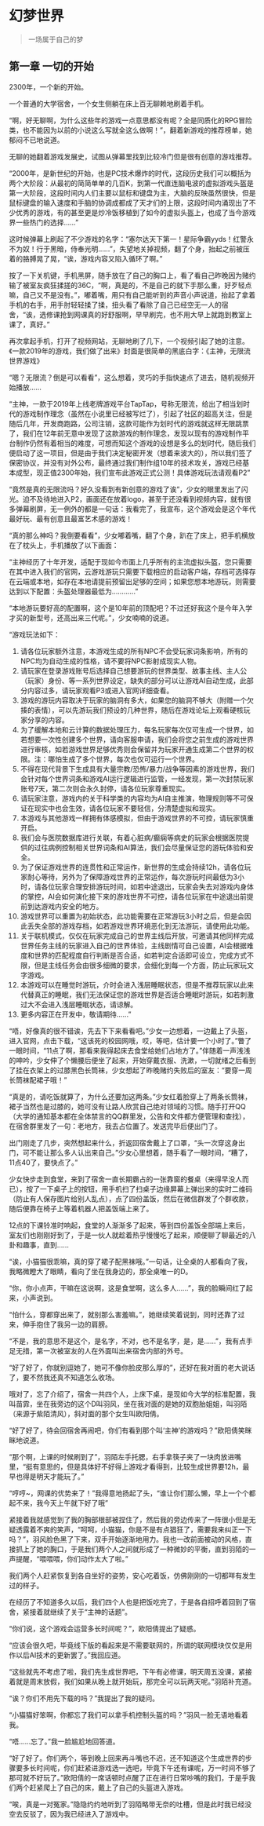 # 幻梦世界
> 一场属于自己的梦

## 第一章 一切的开始

2300年，一个新的开始。

一个普通的大学宿舍，一个女生侧躺在床上百无聊赖地刷着手机。

“啊，好无聊啊，为什么这些年的游戏一点意思都没有呢？全是同质化的RPG冒险类，也不能因为以前的小说这么写就全这么做啊！”，翻着新游戏的推荐榜单，她郁闷不已地说道。

无聊的她翻着游戏发展史，试图从弹幕里找到比较冷门但是很有创意的游戏推荐。

“2000年，是新世纪的开始，也是PC技术爆炸的时代，这段历史我们可以概括为两个大阶段：从最初的简简单单的几百K，到第一代直连脑电波的虚拟游戏头盔是第一大阶段，这段时间内人们主要以鼠标和键盘为主，大脑的反映虽然很快，但是鼠标键盘的输入速度和手脑的协调成都成了天才们的上限，这段时间内涌现出了不少优秀的游戏，有的甚至更是炒冷饭移植到了如今的虚拟头盔上，也成了当今游戏界一些热门的选择……”

这时候弹幕上刷起了不少游戏的名字：“塞尔达天下第一！星际争霸yyds！红警永不为奴！行于黑暗，侍奉光明……”，失望地关掉视频，翻了个身，抬起之前被压着的胳膊晃了晃，“诶，游戏内容又陷入循环了啊。”

按了一下关机键，手机黑屏，随手放在了自己的胸口上，看了看自己昨晚因为赌约输了被室友疯狂揉搓的36C，“啊，真是的，不是自己的就下手那么重，好歹轻点嘛，自己又不是没有。”，嘟着嘴，用只有自己能听到的声音小声说道，抬起了拿着手机的右手，用手肘轻轻揉了揉，扭头看了看除了自己已经空无一人的宿舍，“诶，选修课抢到网课真的好舒服啊，早早刷完，也不用大早上就跑到教室上课了，真好。”

再次拿起手机，打开了视频网站，无聊地刷了几下，一个视频引起了她的注意。《一款2019年的游戏，我们做了出来》封面是很简单的黑底白字：《主神，无限流世界游戏》

“嗯？无限流？倒是可以看看”，这么想着，灵巧的手指快速点了进去，随机视频开始播放……

“主神，一款于2019年上线老牌游戏平台TapTap，号称无限流，给出了相当划时代的游戏制作理念（虽然在小说里已经被写烂了），引起了社区的超高关注，但是随后几年，开发商跑路，公司注销，这款可能作为划时代的游戏就这样无限跳票了，我们在12年前无意中发现了这款游戏的制作理念，发现以现有的游戏制作平台制作仍然有着相当的难度，可想而知这个游戏的设想是多么的划时代，随后我们便启动了这一项目，但是由于我们决定秘密开发（想着来波大的），所以我们签了保密协议，并没有对外公布，最终通过我们制作组10年的技术攻关，游戏已经基本成型，现正值2300年始，我们宣布此游戏正式公测！具体游戏玩法请观看P2”

“竟然是真的无限流吗？好久没看到有新创意的游戏了诶”，少女的眼里发出了闪光。迫不及待地进入P2，画面还在放着logo，甚至于还没看到视频内容，就有很多弹幕刷屏，无一例外的都是一句话：我看完了，我宣布，这个游戏会是这个年代最好玩、最有创意且最富艺术感的游戏！

“真的那么神吗？我倒要看看”，少女嘟着嘴，翻了个身，趴在了床上，把手机横放在了枕头上，手机播放了以下画面：

“主神经历了十年开发，适配于现如今市面上几乎所有的主流虚拟头盔，您只需要在其中进入我们的官网，云游戏游玩只需要下载相应的启动客户端，存档可选择存在云端或本地，如存在本地请提前预留出足够的空间；如果您想本地游玩，则需要达到以下配置：头盔处理器最低为…………”

“本地游玩要好高的配置啊，这个是10年前的顶配吧？不过还好我这个是今年入学才买的新型号，还高出来三代呢。”，少女喃喃的说道。

“游戏玩法如下：

1. 请各位玩家额外注意，本游戏生成的所有NPC不会受玩家词条影响，所有的NPC均为自动生成的性格，请不要将NPC影射成现实人物。
2. 请玩家在登录游戏账号后选择自己想要游玩的世界类型、故事主线、主人公（玩家）身份、等一系列世界设定，缺失的部分可以让游戏AI自动生成，此部分内容过多，请玩家观看P3或进入官网详细查看。
3. 游戏的游玩内容取决于玩家的脑洞有多大，如果您的脑洞不够大（附赠一个欠揍的表情），可以先游玩我们预设的几种世界，随后在游戏论坛上观看硬核玩家分享的内容。
4. 为了缓解本地和云计算的数据处理压力，每名玩家每次仅可生成一个世界，如若想要一次性创建多个世界，请向客服申请，我们会将您之前生成的游戏世界进行审核，如若游戏世界足够优秀则会保留并为玩家开通生成第二个世界的权限。注：哪怕生成了多个世界，每次也仅可运行一个世界。
5. 不得在现代背景下生成具有大量宗教/恐怖/暴力/战争等因素的游戏世界，我们会针对每个世界词条和游戏AI运行逻辑进行监管，一经发现，第一次封禁玩家账号7天，第二次则会永久封停，请各位玩家尊重现实。
6. 请玩家注意，游戏内的关于科学类的内容均为AI自主推演，物理规则等不可保证在现实中也会生效，请各位玩家不要轻信，分清楚虚拟和现实。
7. 本游戏与其他游戏一样拥有体感模拟，但由于游戏世界的不可控，请玩家慎重开启。
8. 我们会与医院数据库进行关联，有着心脏病/癫痫等病史的玩家会根据医院提供的过往病例控制相关世界词条和AI算法，我们会尽量保证您的游玩体验和安全。
9. 为了保证游戏世界的连贯性和正常运作，新世界的生成会持续12h，请各位玩家耐心等待，另外为了保障游戏世界的正常运作，每次游玩时间最低为3小时，请各位玩家合理安排游玩时间，如若中途退出，玩家会失去对游戏内身体的掌控，AI会如何演化接下来的游戏世界不可控，请各位玩家在中途退出前提前到达游戏内安全的地方。
10. 游戏世界可以重置为初始状态，此功能需要在正常游玩3小时之后，但是会因此丢失全部的游戏存档，如若游戏世界环境恶化到无法游玩，请使用此功能。
11. 关于联机模式，仅仅在玩家完成自己的世界主线后开放，可邀请其他同样完成世界任务主线的玩家进入自己的世界体验，主线剧情可自己设置，AI会根据难度和世界的匹配程度自行判断是否合适，如若判定合适即可设立，完成方式不限，但是主线任务会由很多细微的要求，会细化到每一个方面，防止玩家玩文字游戏。
12. 本游戏可以在睡觉时游玩，介时会进入浅层睡眠状态，但是不推荐玩家以此来代替真正的睡眠，我们无法保证您的游戏世界是否适合睡眠时游玩，如若刺激过大不会进入浅层睡眠状态，请谅解。
12. 更多内容正在开发中，敬请期待……”

“唔，好像真的很不错诶，先去下下来看看吧。”少女一边想着，一边戴上了头盔，进入官网，点击下载，“这该死的校园网哦，哎，等吧，估计要一个小时了。”瞥了一眼时间，“11点了啊，那看来我得起床去食堂给她们占地方了。”伴随着一声浅浅的呻吟，少女伸了个懒腰后便坐了起来，开始穿戴衣服、洗漱，一切就绪之后看到了挂在衣架上的过膝黑色长筒袜，少女想起了昨晚赌约失败后的室友：“要穿一周长筒袜配裙子哦！”

“真是的，请吃饭就算了，为什么还要加这两条。”少女红着脸穿上了两条长筒袜，裙子当然也是过膝的，她可没有让路人欣赏自己绝对领域的习惯。随手打开QQ（大学的通知基本都在全体禁言的QQ群里发，公告和文件都方便管理和查找），在宿舍群里发了一句：老地方，我去占位置了。发送完毕后便出门了。

出门刚走了几步，突然想起来什么，折返回宿舍戴上了口罩，“头一次穿这身出门，可不能让那么多人认出来自己。”少女心里想着，随手看了一眼时间，“糟了，11点40了，要快点了。”

少女快步走到食堂，来到了宿舍一直长期霸占的一张靠窗的餐桌（来得早没人而已），按了一下桌子上的按钮，用手机扫了扫桌子边缘屏幕上弹出来的实时二维码（防止有人保存图片给别人乱点），点了四份盖饭，然后在微信群发了个群收款，随后便靠在椅子上等着机器人把盖饭端上来了。

12点的下课铃准时响起，食堂的人渐渐多了起来，等到四份盖饭全部端上来后，室友们也刚刚好到了，于是一伙人就趁着热乎慢慢吃了起来，顺便聊了聊最近的八卦和趣事，直到……

“诶，小猫猫很乖嘛，真的穿了裙子配黑袜哦。”一句话，让全桌的人都看向了我，我略微瞪大了眼睛，看向了坐在我身边的，那全桌唯一的D。

“你，你小点声，干嘛在这说啊，这是食堂啊，这么多人……”，我的脸瞬间红了起来，小声说到。

“怕什么，穿都穿出来了，就别那么害羞嘛。”，她继续笑着说到，同时还靠了过来，伸手抱住了我另一边的肩膀。

“不是，我的意思不是这个，是名字，不对，也不是名字，是，是……”，我有点手足无措，第一次被室友的人在外面叫出来宿舍内部的外号。

“好了好了，你就别逗她了，她可不像你脸皮那么厚的”，还好在我对面的老大说话了，要不然我还真不知道怎么收场。

哦对了，忘了介绍了，宿舍一共四个人，上床下桌，是现如今大学的标准配置，我叫苗霏，坐在我旁边的这个D叫羽风，坐在我对面的是她的双胞胎姐姐，叫羽陌（来源于紫陌清风），斜对面的那个女生叫欧阳倩。

“好了好了，待会回宿舍再闹吧，你们有看到那个叫‘主神’的游戏吗？”欧阳倩笑眯眯地说道。

“那个啊，上课的时候刷到了”，羽陌左手托腮，右手拿筷子夹了一块肉放进嘴里，“挺有意思的，但是具体好不好得上游戏才看得到，比较生成世界要12h，最早也得是明天才能玩了。”

“哼哼~，网课的优势来了！”我得意地扬起了头，“谁让你们那么懒，早上一个个都起不来，我今天上午就下好了哦”

紧接着我就感觉到了我的胸部根部被捏住了，然后我的旁边传来了一阵很小但是无疑透露着不爽的笑声，“呵呵，小猫猫，你是不是有点猖狂了，需要我来纠正一下吗？”，羽风脸色黑了下来，双手开始逐渐地用力。我也一改前面被动的风格，直接抓上了她的胸口，于是我们两个人之间就形成了一种微妙的平衡，直到羽陌的一声提醒，“喂喂喂，你们动作太大了啦。”

我们两个人赶紧恢复到各自坐好的姿势，安心吃着饭，仿佛刚刚的一切都咩有发生过的样子。

在经历了不知道多久以后，我们四个人也是把饭吃完了，于是各自招呼着回到了宿舍，紧接着就继续了关于“主神的话题”。

“你们说，这个游戏会运营多长时间呢？”，欧阳倩提出了疑惑。

“应该会很久吧，毕竟线下版的看起来是不需要联网的，所谓的联网模块仅仅是用作以后AI技术的更新罢了。”我回应道。

“这些就先不考虑了啦，我们先生成世界吧，下午有必修课，明天周五没课，紧接着就是周末放假，我们如果从晚上就开始玩，那完全可以玩两天呢。”羽陌补充道。

“诶？你们不用先下载的吗？”我提出了我的疑问。

“小猫猫好笨啊，你都忘了我们可以拿手机控制头盔的吗？”羽风一脸无语地看着我。

“唔……忘了。”我一脸尴尬地回答道。

“好了好了。你们两个，等到晚上回来再斗嘴也不迟，还不知道这个生成世界的步骤要多长时间呢，你们赶紧进游戏选一选吧，毕竟下午还有课呢，万一时间不够了那可就不好玩了。”欧阳倩的一席话顿时点醒了正在进行日常吵嘴的我们，于是乎我们两个赶紧爬上了自己的床，戴上了自己的头盔进入游戏。

“唉，真是一对冤家。”隐隐约约地听到了羽陌略带无奈的吐槽，但是此时我已经没空去反驳了，因为我已经进入了游戏中。

